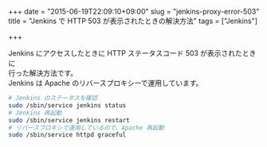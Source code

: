 +++
date = "2015-06-19T22:09:10+09:00"
slug = "jenkins-proxy-error-503"
title = "Jenkins で HTTP 503 が表示されたときの解決方法"
tags = ["Jenkins"]

+++

Jenkins にアクセスしたときに HTTP ステータスコード 503 が表示されたときに  
行った解決方法です。  
Jenkins は Apache のリバースプロキシーで運用しています。

```sh
# Jenkins のステータスを確認
sudo /sbin/service jenkins status
# Jenkins 再起動
sudo /sbin/service jenkins restart
# リバースプロキシで運用しているので、Apache 再起動
sudo /sbin/service httpd graceful
```
